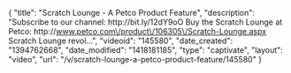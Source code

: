 {
    "title": "Scratch Lounge - A Petco Product Feature",
    "description": "Subscribe to our channel: http:\/\/bit.ly\/12dY9oO Buy the Scratch Lounge at Petco: http:\/\/www.petco.com\/product\/106305\/Scratch-Lounge.aspx Scratch Lounge revol...",
    "videoid": "145580",
    "date_created": "1394762668",
    "date_modified": "1418181185",
    "type": "captivate",
    "layout": "video",
    "url": "\/v\/scratch-lounge-a-petco-product-feature\/145580"
}